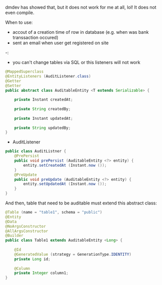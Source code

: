 dmdev has showed that, but it does not work for me at all, lol! It does not even compile.

When to use:
- accout of a creation time of row in database (e.g. when was bank transsaction occured)
- sent an email when user get registered on site

-:
 - you can't change tables via SQL or this listeners will not work

```JAVA
@MappedSuperclass
@EntityListeners (AuditListener.class)
@Getter
@Setter
public abstract class AuditableEntity <T extends Serializable> {
    
    private Instant createdAt;
    
    private String createdBy;
    
    private Instant updatedAt;
    
    private String updatedBy;
}
```

- AuditListener

```JAVA
public class AuditListner {
    @PrePersist
    public void prePersist (AuditableEntity <?> entity) {
        entity.setCreatedAt (Instant.now ());
    }
    @PreUpdate
    public void preUpdate (AuditableEntity <?> entity) {
        entity.setUpdatedAt (Instant.now ());
    }
}
```

And then, table that need to be auditable must extend this abstract class:

```JAVA
@Table (name = "table1", schema = "public")
@Entity
@Data
@NoArgsConstructor
@AllArgsConstructor
@Builder
public class Table1 extends AuditableEntity <Long> {
    
    @Id
    @GeneratedValue (strategy = GenerationType.IDENTITY)
    private Long id;
    
    @Column
    private Integer column1;
}
```